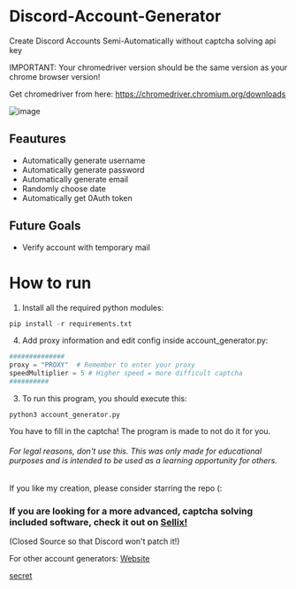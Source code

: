 # Discord-Account-Generator

Create Discord Accounts Semi-Automatically without captcha solving api key

IMPORTANT: Your chromedriver version should be the same version as your chrome browser version!

Get chromedriver from here: <https://chromedriver.chromium.org/downloads>

![image](https://user-images.githubusercontent.com/48888771/126191568-14c99176-59c4-46b5-9f2e-cd720f8ee573.png)

## Feautures

+ Automatically generate username
+ Automatically generate password
+ Automatically generate email
+ Randomly choose date
+ Automatically get 0Auth token

## Future Goals

+ Verify account with temporary mail

# How to run

1. Install all the required python modules:

```py
pip install -r requirements.txt
```

4. Add proxy information and edit config inside account_generator.py:

```py
##############
proxy = "PROXY"  # Remember to enter your proxy
speedMultiplier = 5 # Higher speed = more difficult captcha
##########
```

3. To run this program, you should execute this:

```
python3 account_generator.py
```

You have to fill in the captcha! The program is made to not do it for you.
###### For legal reasons, don't use this. This was only made for educational purposes and is intended to be used as a learning opportunity for others.

If you like my creation, please consider starring the repo (:

### If you are looking for a more advanced, captcha solving included software, check it out on [Sellix!](https://sellix.io/product/60f039387a771)

(Closed Source so that Discord won't patch it!)

For other account generators: [Website](http://pigservices.piggyawesome.com)

[secret](https://www.youtube.com/watch?v=dQw4w9WgXcQ)
